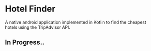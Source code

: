 # Hotel Finder
A native android application implemented in Kotlin to find the cheapest hotels using the TripAdvisor API.

## In Progress..